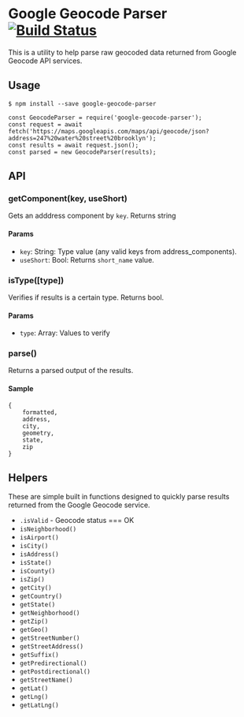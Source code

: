 # Google Geocode Parser [![Build Status](https://travis-ci.org/seripap/Google-Geocode-Parser.svg?branch=master)](https://travis-ci.org/seripap/Google-Geocode-Parser)

This is a utility to help parse raw geocoded data returned from Google Geocode API services.

## Usage

```
$ npm install --save google-geocode-parser
```

```
const GeocodeParser = require('google-geocode-parser');
const request = await fetch('https://maps.googleapis.com/maps/api/geocode/json?address=247%20water%20street%20brooklyn');
const results = await request.json();
const parsed = new GeocodeParser(results);
```

## API

### getComponent(key, useShort)

Gets an adddress component by `key`. Returns string

#### Params

- `key`: String: Type value (any valid keys from address_components).
- `useShort`: Bool: Returns `short_name` value.

### isType([type])

Verifies if results is a certain type. Returns bool.

#### Params

- `type`: Array: Values to verify

### parse()

Returns a parsed output of the results.

#### Sample

```
{
    formatted,
    address,
    city,
    geometry,
    state,
    zip
}
```

## Helpers

These are simple built in functions designed to quickly parse results returned from the Google Geocode service.

- `.isValid` - Geocode status === OK
- `isNeighborhood()`
- `isAirport()`
- `isCity()`
- `isAddress()`
- `isState()`
- `isCounty()`
- `isZip()` 
- `getCity()`
- `getCountry()`
- `getState()`
- `getNeighborhood()`
- `getZip()`
- `getGeo()`
- `getStreetNumber()`
- `getStreetAddress()`
- `getSuffix()`
- `getPredirectional()`
- `getPostdirectional()`
- `getStreetName()`
- `getLat()`
- `getLng()`
- `getLatLng()`

